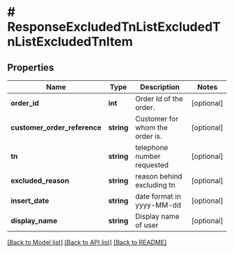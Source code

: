 # # ResponseExcludedTnListExcludedTnListExcludedTnItem

## Properties

Name | Type | Description | Notes
------------ | ------------- | ------------- | -------------
**order_id** | **int** | Order Id of the order. | [optional]
**customer_order_reference** | **string** | Customer for whom the order is. | [optional]
**tn** | **string** | telephone number requested | [optional]
**excluded_reason** | **string** | reason behind excluding tn | [optional]
**insert_date** | **string** | date format in yyyy-MM-dd | [optional]
**display_name** | **string** | Display name of user | [optional]

[[Back to Model list]](../../README.md#models) [[Back to API list]](../../README.md#endpoints) [[Back to README]](../../README.md)
